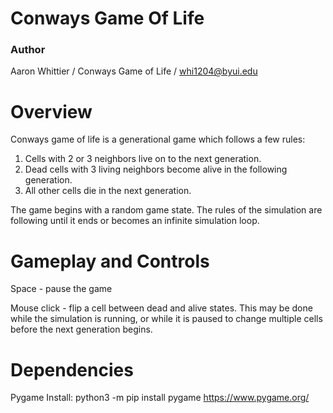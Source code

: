 # Conways Game Of Life
### Author
Aaron Whittier
 / Conways Game of Life / whi1204@byui.edu

# Overview
Conways game of life is a generational game which follows a few rules:
 1. Cells with 2 or 3 neighbors live on to the next generation.
 2. Dead cells with 3 living neighbors become alive in the following generation.
 3. All other cells die in the next generation.
 
 The game begins with a random game state. The rules of the simulation are following until it ends or becomes an infinite simulation loop.
 
 # Gameplay and Controls
 Space - pause the game
 
 Mouse click - flip a cell between dead and alive states. This may be done while the simulation is running, or while it is paused to change multiple cells before the next generation begins.

# Dependencies
Pygame
Install: python3 -m pip install pygame
https://www.pygame.org/
